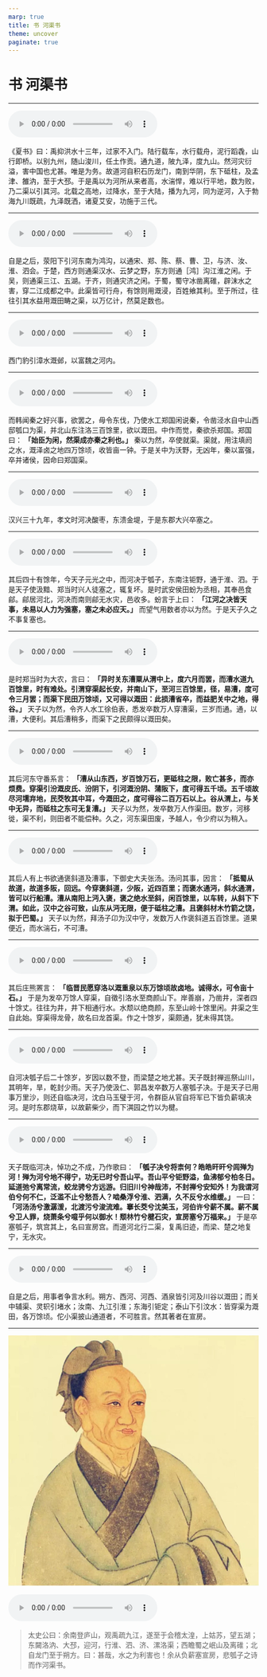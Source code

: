 ```yaml
---
marp: true
title: 书 河渠书
theme: uncover
paginate: true
---
```


# 书 河渠书

---

![](assets/audios/029/1.mp3)

《夏书》曰：禹抑洪水十三年，过家不入门。陆行载车，水行载舟，泥行蹈毳，山行即桥。以别九州，随山浚川，任土作贡。通九道，陂九泽，度九山。然河灾衍溢，害中国也尤甚。唯是为务。故道河自积石历龙门，南到华阴，东下砥柱，及孟津、雒汭，至于大邳。于是禹以为河所从来者高，水湍悍，难以行平地，数为败，乃二渠以引其河。北载之高地，过降水，至于大陆，播为九河，同为逆河，入于勃海九川既疏，九泽既洒，诸夏艾安，功施于三代。

---

![](assets/audios/029/2.mp3)

自是之后，荥阳下引河东南为鸿沟，以通宋、郑、陈、蔡、曹、卫，与济、汝、淮、泗会。于楚，西方则通渠汉水、云梦之野，东方则通［鸿］沟江淮之闲。于吴，则通渠三江、五湖。于齐，则通灾济之闲。于蜀，蜀守冰凿离碓，辟沫水之害，穿二江成都之中。此渠皆可行舟，有馀则用溉浸，百姓飨其利。至于所过，往往引其水益用溉田畴之渠，以万亿计，然莫足数也。

---

![](assets/audios/029/3.mp3)

西门豹引漳水溉邺，以富魏之河内。

---

![](assets/audios/029/4.mp3)

而韩闻秦之好兴事，欲罢之，毋令东伐，乃使水工郑国闲说秦，令凿泾水自中山西邸瓠口为渠，并北山东注洛三百馀里，欲以溉田。中作而觉，秦欲杀郑国。郑国曰： __「始臣为闲，然渠成亦秦之利也。」__ 秦以为然，卒使就渠。渠就，用注填阏之水，溉泽卤之地四万馀顷，收皆亩一钟。于是关中为沃野，无凶年，秦以富强，卒并诸侯，因命曰郑国渠。

---

![](assets/audios/029/5.mp3)

汉兴三十九年，孝文时河决酸枣，东溃金堤，于是东郡大兴卒塞之。

---

![](assets/audios/029/6.mp3)

其后四十有馀年，今天子元光之中，而河决于瓠子，东南注钜野，通于淮、泗。于是天子使汲黯、郑当时兴人徒塞之，辄复坏。是时武安侯田蚡为丞相，其奉邑食鄃。鄃居河北，河决而南则鄃无水灾，邑收多。蚡言于上曰： __「江河之决皆天事，未易以人力为强塞，塞之未必应天。」__ 而望气用数者亦以为然。于是天子久之不事复塞也。

---

![](assets/audios/029/7.mp3)

是时郑当时为大农，言曰： __「异时关东漕粟从渭中上，度六月而罢，而漕水道九百馀里，时有难处。引渭穿渠起长安，并南山下，至河三百馀里，径，易漕，度可令三月罢；而渠下民田万馀顷，又可得以溉田：此损漕省卒，而益肥关中之地，得谷。」__ 天子以为然，令齐人水工徐伯表，悉发卒数万人穿漕渠，三岁而通。通，以漕，大便利。其后漕稍多，而渠下之民颇得以溉田矣。

---

![](assets/audios/029/8.mp3)

其后河东守番系言： __「漕从山东西，岁百馀万石，更砥柱之限，败亡甚多，而亦烦费。穿渠引汾溉皮氏、汾阴下，引河溉汾阴、蒲阪下，度可得五千顷。五千顷故尽河壖弃地，民茭牧其中耳，今溉田之，度可得谷二百万石以上。谷从渭上，与关中无异，而砥柱之东可无复漕。」__ 天子以为然，发卒数万人作渠田。数岁，河移徙，渠不利，则田者不能偿种。久之，河东渠田废，予越人，令少府以为稍入。

---

![](assets/audios/029/9.mp3)

其后人有上书欲通褒斜道及漕事，下御史大夫张汤。汤问其事，因言： __「抵蜀从故道，故道多阪，回远。今穿褒斜道，少阪，近四百里；而褒水通沔，斜水通渭，皆可以行船漕。漕从南阳上沔入褒，褒之绝水至斜，闲百馀里，以车转，从斜下下渭。如此，汉中之谷可致，山东从沔无限，便于砥柱之漕。且褒斜材木竹箭之饶，拟于巴蜀。」__ 天子以为然，拜汤子卬为汉中守，发数万人作褒斜道五百馀里。道果便近，而水湍石，不可漕。

---

![](assets/audios/029/10.mp3)

其后庄熊罴言： __「临晋民愿穿洛以溉重泉以东万馀顷故卤地。诚得水，可令亩十石。」__ 于是为发卒万馀人穿渠，自徵引洛水至商颜山下。岸善崩，乃凿井，深者四十馀丈。往往为井，井下相通行水。水颓以绝商颜，东至山岭十馀里闲。井渠之生自此始。穿渠得龙骨，故名曰龙首渠。作之十馀岁，渠颇通，犹未得其饶。

---

![](assets/audios/029/11.mp3)

自河决瓠子后二十馀岁，岁因以数不登，而梁楚之地尤甚。天子既封禅巡祭山川，其明年，旱，乾封少雨。天子乃使汲仁、郭昌发卒数万人塞瓠子决。于是天子已用事万里沙，则还自临决河，沈白马玉璧于河，令群臣从官自将军已下皆负薪填决河。是时东郡烧草，以故薪柴少，而下淇园之竹以为楗。

---

![](assets/audios/029/12.mp3)

天子既临河决，悼功之不成，乃作歌曰： __「瓠子决兮将柰何？皓皓旰旰兮闾殚为河！殚为河兮地不得宁，功无已时兮吾山平。吾山平兮钜野溢，鱼沸郁兮柏冬日。延道弛兮离常流，蛟龙骋兮方远游。归旧川兮神哉沛，不封禅兮安知外！为我谓河伯兮何不仁，泛滥不止兮愁吾人？啮桑浮兮淮、泗满，久不反兮水维缓。」__ 一曰： __「河汤汤兮激潺湲，北渡污兮浚流难。搴长茭兮沈美玉，河伯许兮薪不属。薪不属兮卫人罪，烧萧条兮噫乎何以御水！颓林竹兮楗石灾，宣房塞兮万福来。」__ 于是卒塞瓠子，筑宫其上，名曰宣房宫。而道河北行二渠，复禹旧迹，而梁、楚之地复宁，无水灾。

---

![](assets/audios/029/13.mp3)

自是之后，用事者争言水利。朔方、西河、河西、酒泉皆引河及川谷以溉田；而关中辅渠、灵轵引堵水；汝南、九江引淮；东海引钜定；泰山下引汶水：皆穿渠为溉田，各万馀顷。佗小渠披山通道者，不可胜言。然其著者在宣房。

---

![bg left](assets/images/simaqian.jpg)

![](assets/audios/029/14.mp3)

> 太史公曰：余南登庐山，观禹疏九江，遂至于会稽太湟，上姑苏，望五湖；东闚洛汭、大邳，迎河，行淮、泗、济、漯洛渠；西瞻蜀之岷山及离碓；北自龙门至于朔方。曰：甚哉，水之为利害也！余从负薪塞宣房，悲瓠子之诗而作河渠书。